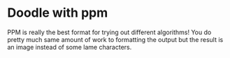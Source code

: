# Doodle with ppm

PPM is really the best format for trying out different algorithms! You do pretty much same amount of work to formatting the output but the result is an image instead of some lame characters.
